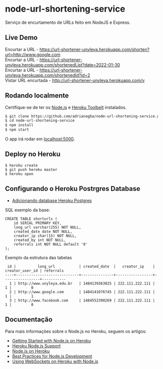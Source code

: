 # node-url-shortening-service

Serviço de encurtamento de URLs feito em NodeJS e Express.

## Live Demo

Encurtar a URL - https://url-shortener-unyleya.herokuapp.com/shorten?url=http://www.google.com <br>
Encurtar a URL - https://url-shortener-unyleya.herokuapp.com/shortenedList?date=2022-01-30 <br>
Encurtar a URL - https://url-shortener-unyleya.herokuapp.com/shortenedId?id=2 <br>
Vistar URL encurtada - http://url-shortener-unyleya.herokuapp.com/v

## Rodando localmente

Certifique-se de ter os [Node.js](http://nodejs.org/) e [Heroku Toolbelt](https://toolbelt.heroku.com/) instalados.

```sh
$ git clone https://github.com/adrianogba/node-url-shortening-service.git # or clone your own fork
$ cd node-url-shortening-service
$ npm install
$ npm start
```

O app irá rodar em [localhost:5000](http://localhost:5000/).

## Deploy no Heroku

```
$ heroku create
$ git push heroku master
$ heroku open
```

## Configurando o Heroku Postrgres Database

- [Adicionando database Heroku Postgres](https://devcenter.heroku.com/articles/getting-started-with-nodejs#provision-a-database)

SQL exemplo da base:

```
CREATE TABLE shorturls (
    id SERIAL PRIMARY KEY,
    long_url varchar(255) NOT NULL,
    created_date date NOT NULL,
    creator_ip char(15) NOT NULL,
    created_by int NOT NULL,
    referrals int NOT NULL default '0'
);
```

Exemplo da estrutura das tabelas

```
 id |          long_url           | created_date  |   creator_ip    | creator_user_id | referrals 
----+-----------------------------+---------------+-----------------+-----------------+-----------
  1 | http://www.unyleya.edu.br   | 1484139363025 | 222.111.222.111 |               1 |         0
  2 | http://www.google.com       | 1484141076745 | 222.111.222.111 |               1 |         1
  3 | http://www.facebook.com     | 1484552390269 | 222.111.222.111 |               1 |         0
```

## Documentação

Para mais informações sobre o Node.js no Heroku, seguem os artigos:

- [Getting Started with Node.js on Heroku](https://devcenter.heroku.com/articles/getting-started-with-nodejs)
- [Heroku Node.js Support](https://devcenter.heroku.com/articles/nodejs-support)
- [Node.js on Heroku](https://devcenter.heroku.com/categories/nodejs)
- [Best Practices for Node.js Development](https://devcenter.heroku.com/articles/node-best-practices)
- [Using WebSockets on Heroku with Node.js](https://devcenter.heroku.com/articles/node-websockets)


